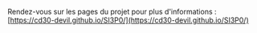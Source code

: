Rendez-vous sur les pages du projet pour plus d'informations :
[https://cd30-devil.github.io/SI3P0/](https://cd30-devil.github.io/SI3P0/)